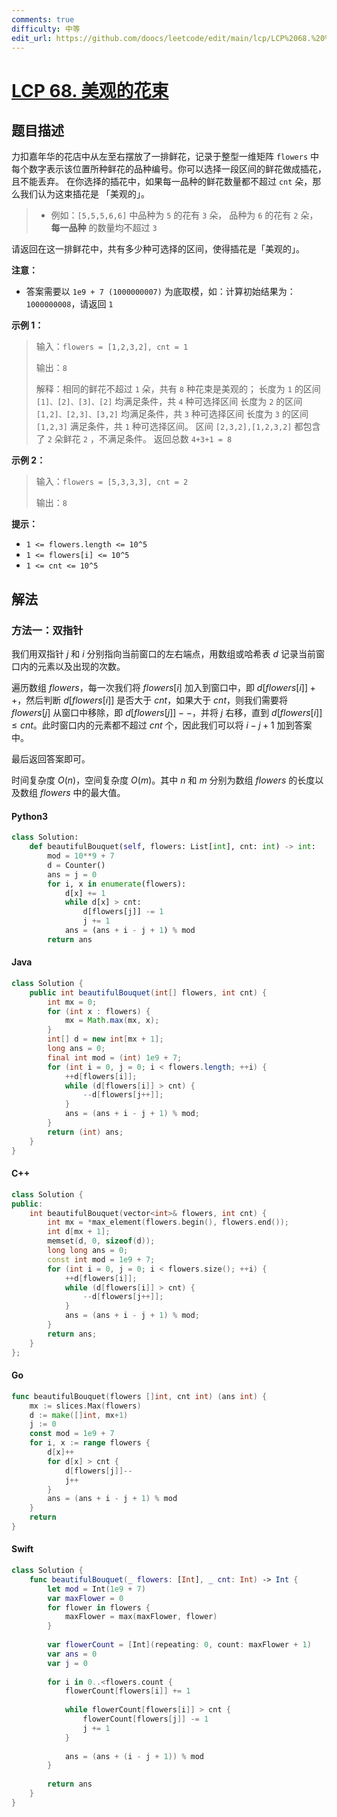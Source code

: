 ```yaml
---
comments: true
difficulty: 中等
edit_url: https://github.com/doocs/leetcode/edit/main/lcp/LCP%2068.%20%E7%BE%8E%E8%A7%82%E7%9A%84%E8%8A%B1%E6%9D%9F/README.md
---
```


<!-- problem:start -->

# [LCP 68. 美观的花束](https://leetcode.cn/problems/1GxJYY)

## 题目描述

<!-- description:start -->

力扣嘉年华的花店中从左至右摆放了一排鲜花，记录于整型一维矩阵 `flowers` 中每个数字表示该位置所种鲜花的品种编号。你可以选择一段区间的鲜花做成插花，且不能丢弃。
在你选择的插花中，如果每一品种的鲜花数量都不超过 `cnt` 朵，那么我们认为这束插花是 「美观的」。

> -   例如：`[5,5,5,6,6]` 中品种为 `5` 的花有 `3` 朵， 品种为 `6` 的花有 `2` 朵，**每一品种** 的数量均不超过 `3`

请返回在这一排鲜花中，共有多少种可选择的区间，使得插花是「美观的」。

**注意：**

-   答案需要以 `1e9 + 7 (1000000007)` 为底取模，如：计算初始结果为：`1000000008`，请返回 `1`

**示例 1：**

> 输入：`flowers = [1,2,3,2], cnt = 1`
>
> 输出：`8`
>
> 解释：相同的鲜花不超过 `1` 朵，共有 `8` 种花束是美观的；
> 长度为 `1` 的区间 `[1]、[2]、[3]、[2]` 均满足条件，共 `4` 种可选择区间
> 长度为 `2` 的区间 `[1,2]、[2,3]、[3,2]` 均满足条件，共 `3` 种可选择区间
> 长度为 `3` 的区间 `[1,2,3]` 满足条件，共 `1` 种可选择区间。
> 区间 `[2,3,2],[1,2,3,2]` 都包含了 `2` 朵鲜花 `2` ，不满足条件。
> 返回总数 `4+3+1 = 8`

**示例 2：**

> 输入：`flowers = [5,3,3,3], cnt = 2`
>
> 输出：`8`

**提示：**

-   `1 <= flowers.length <= 10^5`
-   `1 <= flowers[i] <= 10^5`
-   `1 <= cnt <= 10^5`

<!-- description:end -->

## 解法

<!-- solution:start -->

### 方法一：双指针

我们用双指针 $j$ 和 $i$ 分别指向当前窗口的左右端点，用数组或哈希表 $d$ 记录当前窗口内的元素以及出现的次数。

遍历数组 $flowers$，每一次我们将 $flowers[i]$ 加入到窗口中，即 $d[flowers[i]]++$，然后判断 $d[flowers[i]]$ 是否大于 $cnt$，如果大于 $cnt$，则我们需要将 $flowers[j]$ 从窗口中移除，即 $d[flowers[j]]--$，并将 $j$ 右移，直到 $d[flowers[i]] \leq cnt$。此时窗口内的元素都不超过 $cnt$ 个，因此我们可以将 $i - j + 1$ 加到答案中。

最后返回答案即可。

时间复杂度 $O(n)$，空间复杂度 $O(m)$。其中 $n$ 和 $m$ 分别为数组 $flowers$ 的长度以及数组 $flowers$ 中的最大值。

<!-- tabs:start -->

#### Python3

```python
class Solution:
    def beautifulBouquet(self, flowers: List[int], cnt: int) -> int:
        mod = 10**9 + 7
        d = Counter()
        ans = j = 0
        for i, x in enumerate(flowers):
            d[x] += 1
            while d[x] > cnt:
                d[flowers[j]] -= 1
                j += 1
            ans = (ans + i - j + 1) % mod
        return ans
```

#### Java

```java
class Solution {
    public int beautifulBouquet(int[] flowers, int cnt) {
        int mx = 0;
        for (int x : flowers) {
            mx = Math.max(mx, x);
        }
        int[] d = new int[mx + 1];
        long ans = 0;
        final int mod = (int) 1e9 + 7;
        for (int i = 0, j = 0; i < flowers.length; ++i) {
            ++d[flowers[i]];
            while (d[flowers[i]] > cnt) {
                --d[flowers[j++]];
            }
            ans = (ans + i - j + 1) % mod;
        }
        return (int) ans;
    }
}
```

#### C++

```cpp
class Solution {
public:
    int beautifulBouquet(vector<int>& flowers, int cnt) {
        int mx = *max_element(flowers.begin(), flowers.end());
        int d[mx + 1];
        memset(d, 0, sizeof(d));
        long long ans = 0;
        const int mod = 1e9 + 7;
        for (int i = 0, j = 0; i < flowers.size(); ++i) {
            ++d[flowers[i]];
            while (d[flowers[i]] > cnt) {
                --d[flowers[j++]];
            }
            ans = (ans + i - j + 1) % mod;
        }
        return ans;
    }
};
```

#### Go

```go
func beautifulBouquet(flowers []int, cnt int) (ans int) {
	mx := slices.Max(flowers)
	d := make([]int, mx+1)
	j := 0
	const mod = 1e9 + 7
	for i, x := range flowers {
		d[x]++
		for d[x] > cnt {
			d[flowers[j]]--
			j++
		}
		ans = (ans + i - j + 1) % mod
	}
	return
}
```

#### Swift

```swift
class Solution {
    func beautifulBouquet(_ flowers: [Int], _ cnt: Int) -> Int {
        let mod = Int(1e9 + 7)
        var maxFlower = 0
        for flower in flowers {
            maxFlower = max(maxFlower, flower)
        }
        
        var flowerCount = [Int](repeating: 0, count: maxFlower + 1)
        var ans = 0
        var j = 0
        
        for i in 0..<flowers.count {
            flowerCount[flowers[i]] += 1
            
            while flowerCount[flowers[i]] > cnt {
                flowerCount[flowers[j]] -= 1
                j += 1
            }
            
            ans = (ans + (i - j + 1)) % mod
        }
        
        return ans
    }
}
```

<!-- tabs:end -->

<!-- solution:end -->

<!-- problem:end -->
